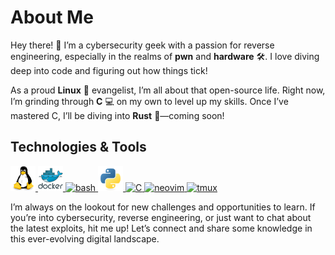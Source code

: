 # About Me

Hey there! 👋 I’m a cybersecurity geek with a passion for reverse engineering, especially in the realms of **pwn** and **hardware** 🛠️. I love diving deep into code and figuring out how things tick!

As a proud **Linux** 🐧 evangelist, I’m all about that open-source life. Right now, I’m grinding through **C** 💻 on my own to level up my skills. Once I’ve mastered C, I’ll be diving into **Rust** 🦀—coming soon!

## Technologies & Tools

<p align="left">
  <a href="https://www.linux.org/" target="_blank" rel="noreferrer"> <img src="https://raw.githubusercontent.com/devicons/devicon/master/icons/linux/linux-original.svg" alt="linux" width="40" height="40"/> </a>
  <a href="https://www.docker.com/" target="_blank" rel="noreferrer"> <img src="https://raw.githubusercontent.com/devicons/devicon/master/icons/docker/docker-original-wordmark.svg" alt="docker" width="40" height="40"/> </a>
  <a href="https://www.gnu.org/software/bash/" target="_blank" rel="noreferrer"> <img src="https://upload.wikimedia.org/wikipedia/commons/8/82/Gnu-bash-logo.svg" alt="bash" width="40" height="40"/> </a>
  <a href="https://www.python.org" target="_blank" rel="noreferrer"> <img src="https://raw.githubusercontent.com/devicons/devicon/master/icons/python/python-original.svg" alt="python" width="40" height="40"/> </a>
  <a href="https://en.wikipedia.org/wiki/C_(programming_language)" target="_blank" rel="noreferrer"> <img src="https://upload.wikimedia.org/wikipedia/commons/thumb/3/3f/C_Programming_Language.svg/1200px-C_Programming_Language.svg.png" alt="C" width="40" height="40"/> </a>
  <a href="https://neovim.io/" target="_blank" rel="noreferrer"> <img src="https://neovim.io/images/neovim-logo.png" alt="neovim" width="40" height="40"/> </a>
  <a href="https://github.com/tmux/tmux" target="_blank" rel="noreferrer"> <img src="https://upload.wikimedia.org/wikipedia/commons/thumb/1/1e/Tmux-logo.svg/1200px-Tmux-logo.svg.png" alt="tmux" width="40" height="40"/> </a>
</p>

I’m always on the lookout for new challenges and opportunities to learn. If you’re into cybersecurity, reverse engineering, or just want to chat about the latest exploits, hit me up! Let’s connect and share some knowledge in this ever-evolving digital landscape.
